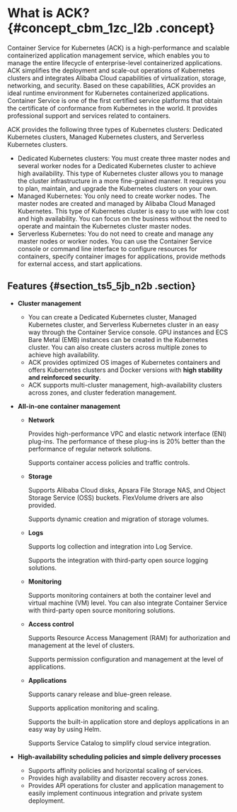 # What is ACK? {#concept_cbm_1zc_l2b .concept}

Container Service for Kubernetes \(ACK\) is a high-performance and scalable containerized application management service, which enables you to manage the entire lifecycle of enterprise-level containerized applications. ACK simplifies the deployment and scale-out operations of Kubernetes clusters and integrates Alibaba Cloud capabilities of virtualization, storage, networking, and security. Based on these capabilities, ACK provides an ideal runtime environment for Kubernetes containerized applications. Container Service is one of the first certified service platforms that obtain the certificate of conformance from Kubernetes in the world. It provides professional support and services related to containers.

ACK provides the following three types of Kubernetes clusters: Dedicated Kubernetes clusters, Managed Kubernetes clusters, and Serverless Kubernetes clusters.

-   Dedicated Kubernetes clusters: You must create three master nodes and several worker nodes for a Dedicated Kubernetes cluster to achieve high availability. This type of Kubernetes cluster allows you to manage the cluster infrastructure in a more fine-grained manner. It requires you to plan, maintain, and upgrade the Kubernetes clusters on your own.
-   Managed Kubernetes: You only need to create worker nodes. The master nodes are created and managed by Alibaba Cloud Managed Kubernetes. This type of Kubernetes cluster is easy to use with low cost and high availability. You can focus on the business without the need to operate and maintain the Kubernetes cluster master nodes.
-   Serverless Kubernetes: You do not need to create and manage any master nodes or worker nodes. You can use the Container Service console or command line interface to configure resources for containers, specify container images for applications, provide methods for external access, and start applications.

## Features {#section_ts5_5jb_n2b .section}

-   **Cluster management** 
    -   You can create a Dedicated Kubernetes cluster, Managed Kubernetes cluster, and Serverless Kubernetes cluster in an easy way through the Container Service console. GPU instances and ECS Bare Metal \(EMB\) instances can be created in the Kubernetes cluster. You can also create clusters across multiple zones to achieve high availability.
    -   ACK provides optimized OS images of Kubernetes containers and offers Kubernetes clusters and Docker versions with **high stability and reinforced security**.
    -   ACK supports multi-cluster management, high-availability clusters across zones, and cluster federation management.
-   **All-in-one container management** 
    -   **Network** 

        Provides high-performance VPC and elastic network interface \(ENI\) plug-ins. The performance of these plug-ins is 20% better than the performance of regular network solutions.

        Supports container access policies and traffic controls.

    -   **Storage** 

        Supports Alibaba Cloud disks, Apsara File Storage NAS, and Object Storage Service \(OSS\) buckets. FlexVolume drivers are also provided.

        Supports dynamic creation and migration of storage volumes.

    -   **Logs** 

        Supports log collection and integration into Log Service.

        Supports the integration with third-party open source logging solutions.

    -   **Monitoring** 

        Supports monitoring containers at both the container level and virtual machine \(VM\) level. You can also integrate Container Service with third-party open source monitoring solutions.

    -   **Access control** 

        Supports Resource Access Management \(RAM\) for authorization and management at the level of clusters.

        Supports permission configuration and management at the level of applications.

    -   **Applications** 

        Supports canary release and blue-green release.

        Supports application monitoring and scaling.

        Supports the built-in application store and deploys applications in an easy way by using Helm.

        Supports Service Catalog to simplify cloud service integration.

-   **High-availability scheduling policies and simple delivery processes** 
    -   Supports affinity policies and horizontal scaling of services.
    -   Provides high availability and disaster recovery across zones.
    -   Provides API operations for cluster and application management to easily implement continuous integration and private system deployment.

